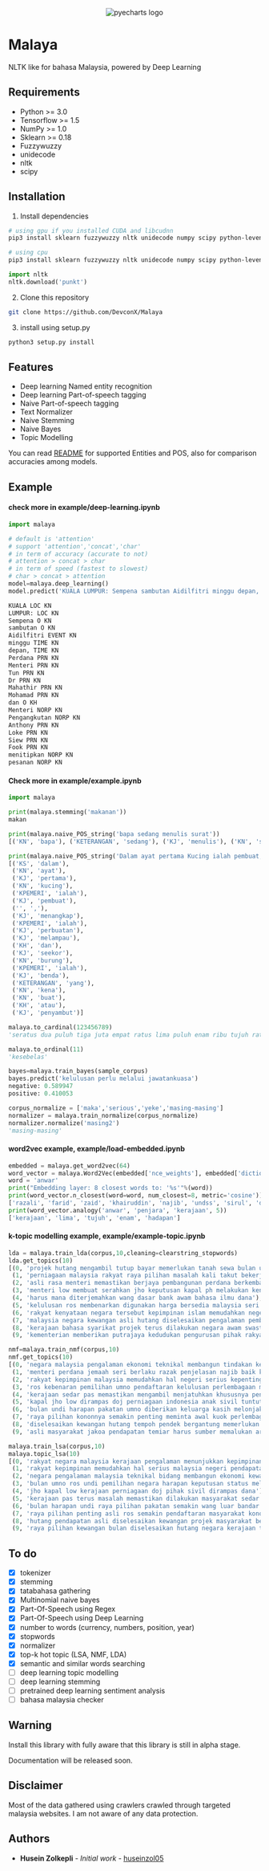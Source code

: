 <p align="center">
    <img src="training/towns-of-malaya.jpg" alt="pyecharts logo" />
</p>

# Malaya
NLTK like for bahasa Malaysia, powered by Deep Learning

## Requirements
  * Python >= 3.0
  * Tensorflow >= 1.5
  * NumPy >= 1.0
  * Sklearn >= 0.18
  * Fuzzywuzzy
  * unidecode
  * nltk
  * scipy

## Installation
1. Install dependencies
```bash
# using gpu if you installed CUDA and libcudnn
pip3 install sklearn fuzzywuzzy nltk unidecode numpy scipy python-levenshtein tensorflow-gpu==1.5

# using cpu
pip3 install sklearn fuzzywuzzy nltk unidecode numpy scipy python-levenshtein tensorflow==1.5
```

```python
import nltk
nltk.download('punkt')
```

2. Clone this repository
```bash
git clone https://github.com/DevconX/Malaya
```

3. install using setup.py
```bash
python3 setup.py install
```

## Features
  * Deep learning Named entity recognition
  * Deep learning Part-of-speech tagging
  * Naive Part-of-speech tagging
  * Text Normalizer
  * Naive Stemming
  * Naive Bayes
  * Topic Modelling

You can read [README](https://github.com/DevconX/Malaya/tree/master/training) for supported Entities and POS, also for comparison accuracies among models.
## Example

#### check more in example/deep-learning.ipynb
```python
import malaya

# default is 'attention'
# support 'attention','concat','char'
# in term of accuracy (accurate to not)
# attention > concat > char
# in term of speed (fastest to slowest)
# char > concat > attention
model=malaya.deep_learning()
model.predict('KUALA LUMPUR: Sempena sambutan Aidilfitri minggu depan, Perdana Menteri Tun Dr Mahathir Mohamad dan Menteri Pengangkutan Anthony Loke Siew Fook menitipkan pesanan khas kepada orang ramai yang mahu pulang ke kampung halaman masing-masing. Dalam video pendek terbitan Jabatan Keselamatan Jalan Raya (JKJR) itu, Dr Mahathir menasihati mereka supaya berhenti berehat dan tidur sebentar  sekiranya mengantuk ketika memandu.')

KUALA LOC KN
LUMPUR: LOC KN
Sempena O KN
sambutan O KN
Aidilfitri EVENT KN
minggu TIME KN
depan, TIME KN
Perdana PRN KN
Menteri PRN KN
Tun PRN KN
Dr PRN KN
Mahathir PRN KN
Mohamad PRN KN
dan O KH
Menteri NORP KN
Pengangkutan NORP KN
Anthony PRN KN
Loke PRN KN
Siew PRN KN
Fook PRN KN
menitipkan NORP KN
pesanan NORP KN
```

#### Check more in example/example.ipynb

```python
import malaya

print(malaya.stemming('makanan'))
makan

print(malaya.naive_POS_string('bapa sedang menulis surat'))
[('KN', 'bapa'), ('KETERANGAN', 'sedang'), ('KJ', 'menulis'), ('KN', 'surat')]

print(malaya.naive_POS_string('Dalam ayat pertama Kucing ialah pembuat, menangkap ialah perbuatan melampau dan seekor burung ialah benda yang kena buat atau penyambut'))
[('KS', 'dalam'),
 ('KN', 'ayat'),
 ('KJ', 'pertama'),
 ('KN', 'kucing'),
 ('KPEMERI', 'ialah'),
 ('KJ', 'pembuat'),
 ('', ','),
 ('KJ', 'menangkap'),
 ('KPEMERI', 'ialah'),
 ('KJ', 'perbuatan'),
 ('KJ', 'melampau'),
 ('KH', 'dan'),
 ('KJ', 'seekor'),
 ('KN', 'burung'),
 ('KPEMERI', 'ialah'),
 ('KJ', 'benda'),
 ('KETERANGAN', 'yang'),
 ('KN', 'kena'),
 ('KN', 'buat'),
 ('KH', 'atau'),
 ('KJ', 'penyambut')]

malaya.to_cardinal(123456789)
'seratus dua puluh tiga juta empat ratus lima puluh enam ribu tujuh ratus lapan puluh sembilan'

malaya.to_ordinal(11)
'kesebelas'

bayes=malaya.train_bayes(sample_corpus)
bayes.predict('kelulusan perlu melalui jawatankuasa')
negative: 0.589947
positive: 0.410053

corpus_normalize = ['maka','serious','yeke','masing-masing']
normalizer = malaya.train_normalize(corpus_normalize)
normalizer.normalize('masing2')
'masing-masing'
```

#### word2vec example, example/load-embedded.ipynb
```python
embedded = malaya.get_word2vec(64)
word_vector = malaya.Word2Vec(embedded['nce_weights'], embedded['dictionary'])
word = 'anwar'
print("Embedding layer: 8 closest words to: '%s'"%(word))
print(word_vector.n_closest(word=word, num_closest=8, metric='cosine'))
['razali', 'farid', 'zaid', 'khairuddin', 'najib', 'undss', 'sirul', 'duterte']
print(word_vector.analogy('anwar', 'penjara', 'kerajaan', 5))
['kerajaan', 'lima', 'tujuh', 'enam', 'hadapan']
```

#### k-topic modelling example, example/example-topic.ipynb
```python
lda = malaya.train_lda(corpus,10,cleaning=clearstring_stopwords)
lda.get_topics(10)
[(0, 'projek hutang mengambil tutup bayar memerlukan tanah sewa bulan undi'),
 (1, 'perniagaan malaysia rakyat raya pilihan masalah kali takut bekerjasama penting'),
 (2, 'asli rasa menteri memastikan berjaya pembangunan perdana berkembang masyarakat berjalan'),
 (3, 'menteri low membuat serahkan jho keputusan kapal ph melakukan kena'),
 (4, 'harus mana diterjemahkan wang dasar bank awam bahasa ilmu dana'),
 (5, 'kelulusan ros membenarkan digunakan harga bersedia malaysia seri pesawat airasia'),
 (6, 'rakyat kenyataan negara tersebut kepimpinan islam memudahkan negeri mencari menulis'),
 (7, 'malaysia negara kewangan asli hutang diselesaikan pengalaman pembangunan isu menunjukkan'),
 (8, 'kerajaan bahasa syarikat projek terus dilakukan negara awam swasta tumpuan'),
 (9, 'kementerian memberikan putrajaya kedudukan pengurusan pihak rakyat saiful anak perlembagaan')]

nmf=malaya.train_nmf(corpus,10)
nmf.get_topics(10)
[(0, 'negara malaysia pengalaman ekonomi teknikal membangun tindakan kepentingan kerjasama menunjukkan'),
 (1, 'menteri perdana jemaah seri berlaku razak penjelasan najib baik kuok'),
 (2, 'rakyat kepimpinan malaysia memudahkan hal negeri serius kepentingan berdasarkan pendapatan'),
 (3, 'ros kebenaran pemilihan umno pendaftaran kelulusan perlembagaan minta melebihi tempoh'),
 (4, 'kerajaan sedar pas memastikan mengambil menjatuhkan khususnya pengajaran kemajuan terus'),
 (5, 'kapal jho low dirampas doj perniagaan indonesia anak sivil tuntutan'),
 (6, 'bulan undi harapan pakatan umno diberikan keluarga kasih melonjak terima'),
 (7, 'raya pilihan kononnya semakin penting meminta awal kuok perlembagaan kerusi'),
 (8, 'diselesaikan kewangan hutang tempoh pendek bergantung memerlukan mewujudkan rasa perancangan'),
 (9, 'asli masyarakat jakoa pendapatan temiar harus sumber memalukan arus pelopor')]

malaya.train_lsa(corpus,10)
malaya.topic_lsa(10)
[(0, 'rakyat negara malaysia kerajaan pengalaman menunjukkan kepimpinan isu menteri terus'),
 (1, 'rakyat kepimpinan memudahkan hal serius malaysia negeri pendapatan maklumat kepentingan'),
 (2, 'negara pengalaman malaysia teknikal bidang membangun ekonomi kewangan pendidikan tindakan'),
 (3, 'bulan umno ros undi pemilihan negara harapan keputusan status melebihi'),
 (4, 'jho kapal low kerajaan perniagaan doj pihak sivil dirampas dana'),
 (5, 'kerajaan pas terus masalah memastikan dilakukan masyarakat sedar khususnya proses'),
 (6, 'bulan harapan undi raya pilihan pakatan semakin wang luar bandar'),
 (7, 'raya pilihan penting asli ros semakin pendaftaran masyarakat kononnya ph'),
 (8, 'hutang pendapatan asli diselesaikan kewangan projek masyarakat besar sumber tempoh'),
 (9, 'raya pilihan kewangan bulan diselesaikan hutang negara kerajaan tindakan undi')]
```

## To do

- [x] tokenizer
- [x] stemming
- [x] tatabahasa gathering
- [x] Multinomial naive bayes
- [x] Part-Of-Speech using Regex
- [x] Part-Of-Speech using Deep Learning
- [x] number to words (currency, numbers, position, year)
- [x] stopwords
- [x] normalizer
- [x] top-k hot topic (LSA, NMF, LDA)
- [x] semantic and similar words searching
- [ ] deep learning topic modelling
- [ ] deep learning stemming
- [ ] pretrained deep learning sentiment analysis
- [ ] bahasa malaysia checker

## Warning

Install this library with fully aware that this library is still in alpha stage.

Documentation will be released soon.

## Disclaimer

Most of the data gathered using crawlers crawled through targeted malaysia websites. I am not aware of any data protection.

## Authors

* **Husein Zolkepli** - *Initial work* - [huseinzol05](https://github.com/huseinzol05)
